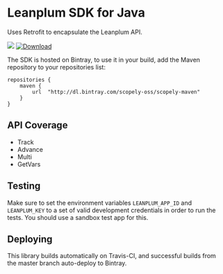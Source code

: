 # Leanplum SDK for Java

Uses Retrofit to encapsulate the Leanplum API.

<a href="https://travis-ci.org/scopely/leanplum-java-sdk"><img src="https://travis-ci.org/scopely/leanplum-java-sdk.svg" /></a>
[ ![Download](https://api.bintray.com/packages/scopely-oss/scopely-maven/leanplum-java-sdk/images/download.svg) ](https://bintray.com/scopely-oss/scopely-maven/leanplum-java-sdk/_latestVersion)

The SDK is hosted on Bintray, to use it in your build, add the Maven repository to your repositories list:

```
repositories {
    maven {
        url  "http://dl.bintray.com/scopely-oss/scopely-maven" 
    }
}
```


## API Coverage

* Track
* Advance
* Multi
* GetVars

## Testing
Make sure to set the environment variables `LEANPLUM_APP_ID` and `LEANPLUM_KEY` to
a set of valid development credentials in order to run the tests. You should use
a sandbox test app for this.

## Deploying
This library builds automatically on Travis-CI, and successful builds from the master branch auto-deploy to Bintray.
